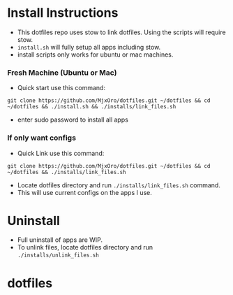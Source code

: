 # Install Instructions

- This dotfiles repo uses stow to link dotfiles. Using the scripts will require stow.
- `install.sh` will fully setup all apps including stow.
- install scripts only works for ubuntu or mac machines.

### Fresh Machine (Ubuntu or Mac)

- Quick start use this command:

```
git clone https://github.com/MjxOro/dotfiles.git ~/dotfiles && cd ~/dotfiles && ./install.sh && ./installs/link_files.sh
```

- enter sudo password to install all apps

### If only want configs

- Quick Link use this command:

```
git clone https://github.com/MjxOro/dotfiles.git ~/dotfiles && cd ~/dotfiles && ./installs/link_files.sh
```

- Locate dotfiles directory and run `./installs/link_files.sh` command.
- This will use current configs on the apps I use.

# Uninstall

- Full uninstall of apps are WIP.
- To unlink files, locate dotfiles directory and run `./installs/unlink_files.sh`

# dotfiles
